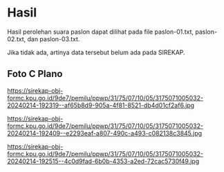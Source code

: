 # Hasil

Hasil perolehan suara paslon dapat dilihat pada file paslon-01.txt, paslon-02.txt, dan paslon-03.txt.

Jika tidak ada, artinya data tersebut belum ada pada SIREKAP.

## Foto C Plano

https://sirekap-obj-formc.kpu.go.id/9de7/pemilu/ppwp/31/75/07/10/05/3175071005032-20240214-192319--af65b8d9-905a-4f81-8521-db4d01cf2af6.jpg

https://sirekap-obj-formc.kpu.go.id/9de7/pemilu/ppwp/31/75/07/10/05/3175071005032-20240214-192409--e2293eaf-a807-490c-a493-c082138c3845.jpg

https://sirekap-obj-formc.kpu.go.id/9de7/pemilu/ppwp/31/75/07/10/05/3175071005032-20240214-192515--4c0d9fad-6b0b-4353-a2ed-72cac5730f49.jpg
